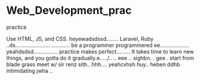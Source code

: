 # Web_Development_prac
practice

Use HTML, JS, and CSS.
 heyewadsdssd........
Laravel, Ruby ..ds.......................
............
be a programmer programmered ee...................
 yeahdsdsd................
practice makes perfect.........
It takes time to learn new things, and you gotta do it gradually.e...../..
..
 eee ..
sighbn.
. gee . start from blade grass meet w/ sir renz
sith..
hhh....
yeahcxhsh
huy..
heben
ddhb
intimidating
jwha
..
